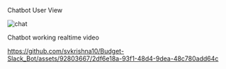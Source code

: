 Chatbot User View

![chat](https://github.com/svkrishna10/Budget-Slack_Bot/assets/92803667/1b2c071a-aa04-4c1c-9c66-61fcfd670201)

Chatbot working realtime video

https://github.com/svkrishna10/Budget-Slack_Bot/assets/92803667/2df6e18a-93f1-48d4-9dea-48c780add64c

